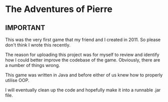 # The Adventures of Pierre

## IMPORTANT
This was the very first game that my friend and I created in 2011. So please don't think I wrote this recently. 

The reason for uploading this project was for myself to review and identify how I could better improve the codebase of the game. Obviously, there are a number of things wrong. 

This game was written in Java and before either of us knew how to properly utilise OOP.

I will eventually clean up the code and hopefully make it into a runnable .jar file.
